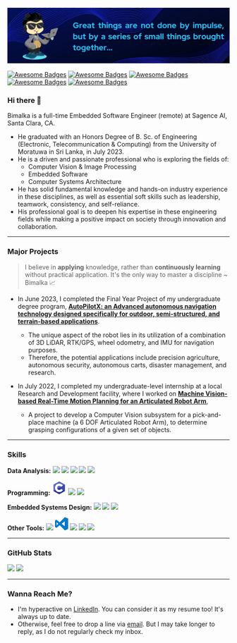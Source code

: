 ![](https://github.com/bimalka98/bimalka98/blob/master/cover.png)

<!--[![Awesome Badges](https://img.shields.io/badge/Welcome-All-brightgreen)]()-->
[![Awesome Badges](https://img.shields.io/badge/Problem-Solver-blue)]()
[![Awesome Badges](https://img.shields.io/badge/Strive-For%20Excellence-blue)]()
[![Awesome Badges](https://img.shields.io/badge/Love-Electronics-blue)]()
[![Awesome Badges](https://img.shields.io/badge/%20-Machine%20Vision-blue)]()
[![Awesome Badges](https://img.shields.io/badge/%20-Embedded%20Systems-blue)]()



<!--<p align="center">-->
<!--<a href="https://bimalka98.github.io/">-->
<!--<img width="100px" src="https://github.com/bimalka98/bimalka98/blob/master/Logos/b98-logo.png" align="center"/>-->
<!--</a>-->


### Hi there 👋

Bimalka is a full-time Embedded Software Engineer (remote) at Sagence AI, Santa Clara, CA.

* He graduated with an Honors Degree of B. Sc. of Engineering (Electronic, Telecommunication & Computing) from the University of Moratuwa in Sri Lanka, in July 2023.
* He is a driven and passionate professional who is exploring the fields of:
    - Computer Vision & Image Processing<br>
    - Embedded Software<br>
    - Computer Systems Architecture<br>
* He has solid fundamental knowledge and hands-on industry experience in these disciplines, as well as essential soft skills such as leadership, teamwork, consistency, and self-reliance.
* His professional goal is to deepen his expertise in these engineering fields while making a positive impact on society through innovation and collaboration.

---

### Major Projects
> I believe in **applying** knowledge, rather than **continuously learning** without practical application. It's the only way to master a discipline ~ Bimalka 📈

- In June 2023, I completed the Final Year Project of my undergraduate degree program, [**AutoPilotX: an Advanced autonomous navigation technology designed specifically for outdoor, semi-structured, and terrain-based applications**](https://www.linkedin.com/posts/bimalka98_autonomousvehicles-ugv-mobilerobots-activity-7098502042712776704-DxyF).
    - The unique aspect of the robot lies in its utilization of a combination of 3D LiDAR, RTK/GPS, wheel odometry, and IMU for navigation purposes.
    - Therefore, the potential applications include precision agriculture, autonomous security, autonomous carts, disaster management, and research.

- In July 2022, I completed my undergraduate-level internship at a local Research and Development facility, where I worked on [**Machine Vision-based Real-Time Motion Planning for an Articulated Robot Arm**](https://www.linkedin.com/posts/bimalka98_potential-internship-engineering-activity-6973307404562157568-F9eA),
    - A project to develop a Computer Vision subsystem for a pick-and-place machine (a 6 DOF Articulated Robot Arm), to determine grasping configurations of a given set of objects.

---

### Skills

<!-- **HackerRank   :**
<code>
 <a href="https://www.hackerrank.com/180631j_entc_18">
 <img height="30" src="https://d3keuzeb2crhkn.cloudfront.net/hackerrank/assets/styleguide/logo_wordmark-f5c5eb61ab0a154c3ed9eda24d0b9e31.svg">
 </a>
</code> -->

**Data Analysis:**
<code><img height="30" src="https://upload.wikimedia.org/wikipedia/commons/0/01/Created_with_Matplotlib-logo.svg"></code>
<code><img height="30" src="https://upload.wikimedia.org/wikipedia/commons/3/31/NumPy_logo_2020.svg"></code>
<code><img height="30" src="https://upload.wikimedia.org/wikipedia/commons/e/ed/Pandas_logo.svg"></code>
<code><img height="30" src="https://upload.wikimedia.org/wikipedia/commons/5/53/OpenCV_Logo_with_text.png"></code>
<code><img height="30" src="https://upload.wikimedia.org/wikipedia/commons/2/2d/Tensorflow_logo.svg"></code>


**Programming:**
<code><img height="33" src="https://github.com/bimalka98/bimalka98/blob/master/Logos/c-programming.svg"></code>
<code><img height="30" src="https://upload.wikimedia.org/wikipedia/commons/1/18/ISO_C%2B%2B_Logo.svg"></code>
<code><img height="30" src="https://upload.wikimedia.org/wikipedia/commons/c/c3/Python-logo-notext.svg"></code>

**Embedded Systems Design:**
<code><img height="30" src="https://www.raspberrypi.org/wp-content/uploads/2012/03/raspberry-pi-logo.png"></code>
<code><img height="30" src="https://upload.wikimedia.org/wikipedia/commons/5/51/Atmel_logo.svg"></code>
<code><img height="30" src="https://upload.wikimedia.org/wikipedia/commons/b/bb/Ros_logo.svg"></code>
<!-- <code><img height="30" src="https://blog.digilentinc.com/wp-content/uploads/2015/01/184_multisim_app_icon_ill.png"></code> -->
<!-- <code><img height="30" src="https://banner2.cleanpng.com/20180328/ezw/kisspng-solidworks-computer-aided-design-3d-computer-graph-work-5abb8876c7bd12.1780632115222396068181.jpg"></code> -->


**Other Tools:**
<code><img height="30" src="https://upload.wikimedia.org/wikipedia/commons/e/e0/Git-logo.svg"></code>
<code><img height="30" src="https://github.com/bimalka98/bimalka98/blob/master/Logos/visual-studio-code.svg"></code>
<code><img height="30" src="https://upload.wikimedia.org/wikipedia/commons/5/59/Visual_Studio_Icon_2019.svg"></code>
<code><img height="30" src="https://upload.wikimedia.org/wikipedia/commons/3/35/Tux.svg"></code>
<code><img height="30" src="https://upload.wikimedia.org/wikipedia/commons/thumb/9/92/LaTeX_logo.svg/1200px-LaTeX_logo.svg.png"></code>


---


### GitHub Stats
<p float="left">
<img height="180em" src="https://github-readme-stats.vercel.app/api?username=bimalka98&show_icons=true&hide_border=true&&count_private=true&include_all_commits=true" /> 
<img height="180em" src="https://github-readme-stats.vercel.app/api/top-langs/?username=bimalka98&show_icons=true&hide_border=true&layout=compact&langs_count=8"/>
</p>

<!-- 
---

### *My Academic CV*

|**Academic CV**|**LinkedIn Profile**|
|:----:|:----:|
|<a href="https://bimalka98.github.io/assets/myCVs/master/BPT_academic_CV.pdf"><img src="Logos/cv.png" alt="Logo" height="150"></a>|<a href="https://www.linkedin.com/in/bimalka98/"><img src="https://upload.wikimedia.org/wikipedia/commons/c/ca/LinkedIn_logo_initials.png" alt="Logo" height="150"></a>|


*Click the icon to see my most up-to-date academic CV.* 😁

<div align="left">
  <a href="https://bimalka98.github.io/assets/myCVs/master/BPT_academic_CV.pdf">
    <img src="Logos/cv.png" alt="Logo" height="150">
  </a>
</div>
 -->

---

### Wanna Reach Me?

- I'm hyperactive on [LinkedIn](https://www.linkedin.com/in/bimalka98/). You can consider it as my resume too! It's always up to date.
- Otherwise, feel free to drop a line via [email](mailto:bimalkapiyaruwan1998322@gmail.com). But I may take longer to reply, as I do not regularly check my inbox.
